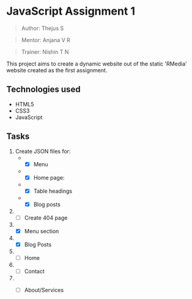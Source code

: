 # JavaScript Assignment 1
>Author: Thejus S

>Mentor: Anjana V R

>Trainer: Nishin T N

This project aims to create a dynamic website out of the static 'RMedia' website created as the first assignment.

## Technologies used
* HTML5
* CSS3
* JavaScript

## Tasks
1. Create JSON files for:
   * - [x] Menu
   * - [x] Home page:
   * - [x] Table headings
   * - [x] Blog posts
2. - [ ] Create 404 page
3. - [x] Menu section
4. - [x] Blog Posts
4. - [ ] Home 
5. - [ ] Contact
6. - [ ] About/Services
   
   

